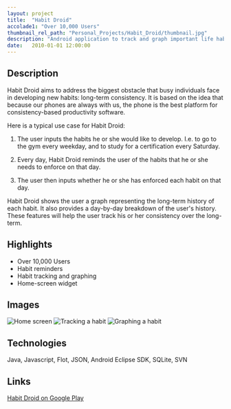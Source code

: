 ```yaml
---
layout: project
title:  "Habit Droid"
accolade1: "Over 10,000 Users"
thumbnail_rel_path: "Personal_Projects/Habit_Droid/thumbnail.jpg"
description: "Android application to track and graph important life habits"
date:   2010-01-01 12:00:00
---
```


## Description

Habit Droid aims to address the biggest obstacle that busy individuals face in developing new habits: long-term consistency. It is based on the idea that because our phones are always with us, the phone is the best platform for consistency-based productivity software.

Here is a typical use case for Habit Droid:

1. The user inputs the habits he or she would like to develop. I.e. to go to the gym every weekday, and to study for a certification every Saturday.

2. Every day, Habit Droid reminds the user of the habits that he or she needs to enforce on that day.

3. The user then inputs whether he or she has enforced each habit on that day.

Habit Droid shows the user a graph representing the long-term history of each habit. It also provides a day-by-day breakdown of the user's history. These features will help the user track his or her consistency over the long-term.

## Highlights
* Over 10,000 Users
* Habit reminders
* Habit tracking and graphing
* Home-screen widget

## Images

![Home screen]({{site.dropbox_url}}Personal_Projects/Habit_Droid/image1.jpg)
![Tracking a habit]({{site.dropbox_url}}Personal_Projects/Habit_Droid/image2.jpg)
![Graphing a habit]({{site.dropbox_url}}Personal_Projects/Habit_Droid/image3.jpg)


## Technologies
Java, Javascript, Flot, JSON, Android Eclipse SDK, SQLite, SVN

## Links

[Habit Droid on Google Play](https://play.google.com/store/apps/details?id=com.simpledrive.habitdroid&hl=en)
